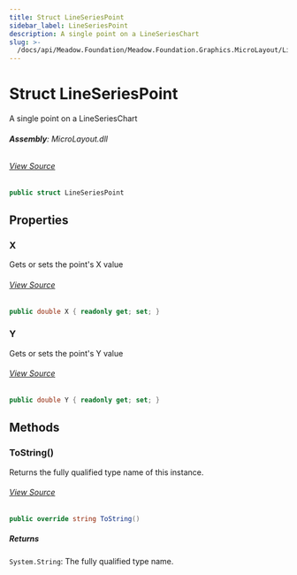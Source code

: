 ```yaml
---
title: Struct LineSeriesPoint
sidebar_label: LineSeriesPoint
description: A single point on a LineSeriesChart
slug: >-
  /docs/api/Meadow.Foundation/Meadow.Foundation.Graphics.MicroLayout/LineSeriesPoint
---
```

# Struct LineSeriesPoint
A single point on a LineSeriesChart

###### **Assembly**: MicroLayout.dll
###### [View Source](https://github.com/WildernessLabs/Meadow.Foundation.git/blob/develop/Source/Meadow.Foundation.Libraries_and_Frameworks/Graphics.MicroLayout/Driver/Charts/LineSeriesPoint.cs#L6)
```csharp title="Declaration"
public struct LineSeriesPoint
```
## Properties
### X
Gets or sets the point's X value
###### [View Source](https://github.com/WildernessLabs/Meadow.Foundation.git/blob/develop/Source/Meadow.Foundation.Libraries_and_Frameworks/Graphics.MicroLayout/Driver/Charts/LineSeriesPoint.cs#L32)
```csharp title="Declaration"
public double X { readonly get; set; }
```
### Y
Gets or sets the point's Y value
###### [View Source](https://github.com/WildernessLabs/Meadow.Foundation.git/blob/develop/Source/Meadow.Foundation.Libraries_and_Frameworks/Graphics.MicroLayout/Driver/Charts/LineSeriesPoint.cs#L36)
```csharp title="Declaration"
public double Y { readonly get; set; }
```
## Methods
### ToString()
Returns the fully qualified type name of this instance.
###### [View Source](https://github.com/WildernessLabs/Meadow.Foundation.git/blob/develop/Source/Meadow.Foundation.Libraries_and_Frameworks/Graphics.MicroLayout/Driver/Charts/LineSeriesPoint.cs#L39)
```csharp title="Declaration"
public override string ToString()
```

##### Returns

`System.String`: The fully qualified type name.

